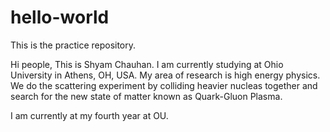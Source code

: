 # hello-world
This is the practice repository.

Hi people,
This is Shyam Chauhan. I am currently studying at Ohio University in Athens, OH, USA. My area of research is high energy physics.
We do the scattering experiment by colliding heavier nucleas together and search for the new state of matter known as Quark-Gluon Plasma.

I am currently at my fourth year at OU. 

